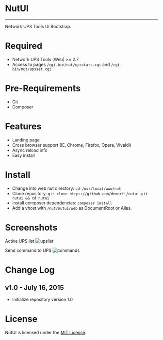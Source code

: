 # NutUI
-------
Network UPS Tools UI Bootstrap.

Required
========
* Network UPS Tools (Web) >= 2.7
* Access to pages `/cgi-bin/nut/upsstats.cgi` and `/cgi-bin/nut/upsset.cgi`

Pre-Requirements
========
* Git
* Composer

Features
========
* Landing page
* Cross browser support (IE, Chrome, Firefox, Opera, Vivaldi)
* Async reload info
* Easy install

Install
=====
* Change into web nut directory: `cd /usr/local/www/nut`
* Clone repository: `git clone https://github.com/demorfi/nutui.git nutui && cd nutui`
* Install composer dependencies: `composer install`
* Add a vhost with `/nut/nutui/web` as DocumentRoot or Alias.

Screenshots
===========
Active UPS list
![upslist](https://cloud.githubusercontent.com/assets/7579267/8732246/a56e465a-2c15-11e5-89b3-f3c413c539e4.png)

Send command to UPS
![commands](https://cloud.githubusercontent.com/assets/7579267/8732245/a54996e8-2c15-11e5-9584-d46206fea604.png)

Change Log
==========
v1.0 - July 16, 2015
--------------------
 * Initialize repository version 1.0

License
=======
NutUI is licensed under the [MIT License](http://www.opensource.org/licenses/mit-license.php).
